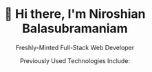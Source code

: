 <h1 align="center">👋 Hi there, I'm Niroshian Balasubramaniam  </h1>

<p align="center" size="15px"> Freshly-Minted Full-Stack Web Developer <p>

<p align="center">Previously Used Technologies Include:</p>
<!--
**niroshian-b/niroshian-b** is a ✨ _special_ ✨ repository because its `README.md` (this file) appears on your GitHub profile.

Here are some ideas to get you started:

- 🔭 I’m currently working on ...
- 🌱 I’m currently learning ...
- 👯 I’m looking to collaborate on ...
- 🤔 I’m looking for help with ...
- 💬 Ask me about ...
- 📫 How to reach me: ...
- 😄 Pronouns: ...
- ⚡ Fun fact: ...
-->
